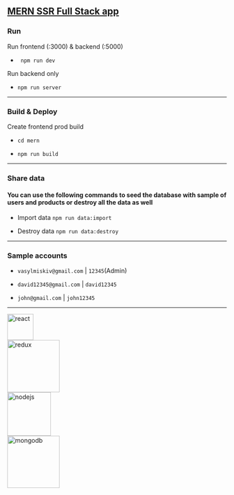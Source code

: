 ## [MERN SSR Full Stack app](https://stackstore.onrender.com/)

### Run
Run frontend (:3000) & backend (:5000)
- ` npm run dev`

Run backend only
- `npm run server`

- - - -
### Build & Deploy
Create frontend prod build
* `cd mern`

* `npm run build`

- - - -
### Share data

#### You can use the following commands to seed the database with sample of users and products or destroy all the data as well
- Import data `npm run data:import`

- Destroy data `npm run data:destroy`

- - - -
### Sample accounts

- `vasylmiskiv@gmail.com` | `12345`(Admin)

- `david12345@gmail.com` | `david12345`

- `john@gmail.com` | `john12345`

- - - -
<img src="https://upload.wikimedia.org/wikipedia/commons/a/a7/React-icon.svg" alt="react" width = 60px>
<br/>
<img src="https://upload.wikimedia.org/wikipedia/commons/3/30/Redux_Logo.png" alt="redux" width = 120px>
<br/>
<img src="https://cdn.freebiesupply.com/logos/large/2x/nodejs-1-logo-svg-vector.svg"  alt="nodejs" width = 100px >
<br/>
<img src="https://upload.wikimedia.org/wikipedia/commons/9/93/MongoDB_Logo.svg" alt="mongodb" width = 120px>
